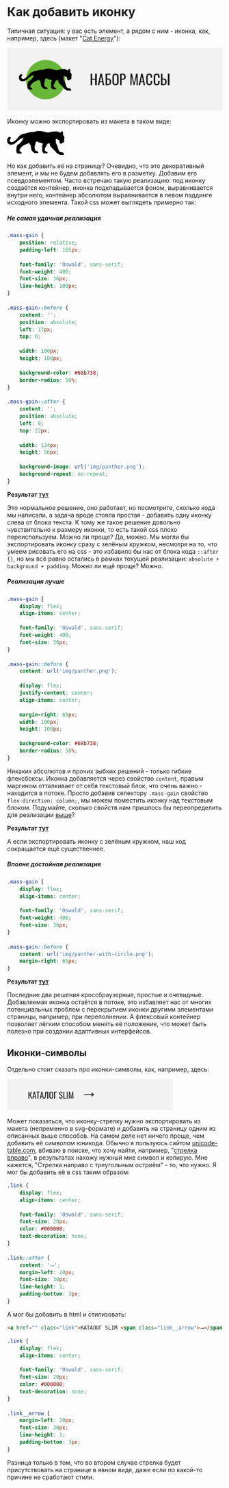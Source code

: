 # Как добавить иконку

Типичная ситуация: у вас есть элемент, а рядом с ним - иконка, как, например, здесь (макет "[Cat Energy](https://htmlacademy.ru/intensive/adaptive)"):

![Заголовок карточки](/img/panther-block.png)

Иконку можно экспортировать из макета в таком виде:

![Иконка "Пантера"](/img/panther.png)

Но как добавить её на страницу? Очевидно, что это декоративный элемент, и мы не будем добавлять его в разметку. Добавим его псевдоэлементом. Часто встречаю такую реализацию: под иконку создаётся контейнер, иконка подкладывается фоном, выравнивается внутри него, контейнер абсолютом выравнивается в левом паддинге исходного элемента. Такой css может выглядеть примерно так:

##### Не самая удачная реализация

```css
.mass-gain {
    position: relative;
    padding-left: 165px;

    font-family: 'Oswald', sans-serif;
    font-weight: 400;
    font-size: 36px;
    line-height: 100px;
}

.mass-gain::before {
    content: '';
    position: absolute;
    left: 17px;
    top: 0;

    width: 100px;
    height: 100px;

    background-color: #68b738;
    border-radius: 50%;
}

.mass-gain::after {
    content: '';
    position: absolute;
    left: 0;
    top: 22px;

    width: 134px;
    height: 56px;

    background-image: url('img/panther.png');
    background-repeat: no-repeat;
}
```

**Результат [тут](bad.html)**

Это нормальное решение, оно работает, но посмотрите, сколько кода мы написали, а задача вроде стояла простая - добавить одну иконку слева от блока текста. К тому же такое решение довольно чувствительно к размеру иконки, то есть такой css плохо переиспользуем. Можно ли проще? Да, можно. Мы могли бы экспортировать иконку сразу с зелёным кружком, несмотря на то, что умеем рисовать его на css - это избавило бы нас от блока кода `::after {}`, но мы всё равно остались в рамках текущей реализации: `absolute + background + padding`.
Можно ли ещё проще? Можно.

##### Реализация лучше

```css
.mass-gain {
    display: flex;
    align-items: center;

    font-family: 'Oswald', sans-serif;
    font-weight: 400;
    font-size: 36px;
}

.mass-gain::before {
    content: url('img/panther.png');

    display: flex;
    justify-content: center;
    align-items: center;

    margin-right: 65px;
    width: 100px;
    height: 100px;

    background-color: #68b738;
    border-radius: 50%;
}
```

Никаких абсолютов и прочих зыбких решений - только гибкие флексбоксы. Иконка добавляется через свойство `content`, правым маргином отталкивает от себя текстовый блок, что очень важно - находится в потоке. Просто добавив селектору `.mass-gain` свойство `flex-direction: column;`, мы можем поместить иконку над текстовым блоком. Подумайте, сколько свойств нам пришлось бы переопределить для реализации [выше](#Не-самая-удачная-реализация)?

**Результат [тут](better.html)**

А если экспортировать иконку с зелёным кружком, наш код сокращается ещё существеннее.

##### Вполне достойная реализация

```css
.mass-gain {
    display: flex;
    align-items: center;

    font-family: 'Oswald', sans-serif;
    font-weight: 400;
    font-size: 36px;
}

.mass-gain::before {
    content: url('img/panther-with-circle.png');
    margin-right: 65px;
}
```

**Результат [тут](good.html)**

Последние два решения кроссбраузерные, простые и очевидные. Добавляемая иконка остаётся в потоке, это избавляет нас от многих потенциальных проблем с перекрытием иконки другими элементами страницы, например, при переполнении. А флексовый контейнер позволяет лёгким способом менять её положение, что может быть полезно при создании адаптивных интерфейсов.

## Иконки-символы

Отдельно стоит сказать про иконки-символы, как, например, здесь:

![Ссылка на каталог](/img/arrow-block.png)

Может показаться, что иконку-стрелку нужно экспортировать из макета (непременно в svg-формате) и добавить на страницу одним из описанных выше способов. На самом деле нет ничего проще, чем добавить её символом юникода. Обычно я пользуюсь сайтом [unicode-table.com](https://unicode-table.com/ru/), вбиваю в поиске, что хочу найти, например, "[стрелка вправо](https://unicode-table.com/ru/search/?q=%D1%81%D1%82%D1%80%D0%B5%D0%BB%D0%BA%D0%B0+%D0%B2%D0%BF%D1%80%D0%B0%D0%B2%D0%BE)", в результатах нахожу нужный мне символ и копирую. Мне кажется, "Стрелка направо с треугольным остриём" - то, что нужно. Я мог бы добавить её в css таким образом:

```css
.link {
    display: flex;
    align-items: center;
    
    font-family: 'Oswald', sans-serif;
    font-size: 20px;
    color: #000000;
    text-decoration: none;
}

.link::after {
    content: '⭢';
    margin-left: 20px;
    font-size: 30px;
    line-height: 1;
    padding-bottom: 3px;
}
```

А мог бы добавить в html и стилизовать:

```html
<a href="" class="link">КАТАЛОГ SLIM <span class="link__arrow">⭢</span></a>
```

```css
.link {
    display: flex;
    align-items: center;

    font-family: 'Oswald', sans-serif;
    font-size: 20px;
    color: #000000;
    text-decoration: none;
}

.link__arrow {
    margin-left: 20px;
    font-size: 30px;
    line-height: 1;
    padding-bottom: 3px;
}
```

Разница только в том, что во втором случае стрелка будет присутствовать на странице в явном виде, даже если по какой-то причине не сработают стили.
